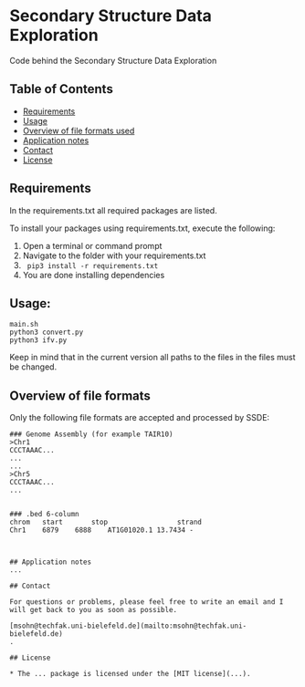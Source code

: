 # Secondary Structure Data Exploration
Code behind the Secondary Structure Data Exploration

## Table of Contents

* [Requirements](#requirements)
* [Usage](#usage)
* [Overview of file formats used](#Overview-of-file-formats)
* [Application notes](#Application-notes)
* [Contact](#contact)
* [License](#license)

## Requirements

In the requirements.txt all required packages are listed.

To install your packages using requirements.txt, execute the following:
1. Open a terminal or command prompt
2. Navigate to the folder with your requirements.txt
3. ``` pip3 install -r requirements.txt```
4. You are done installing dependencies

## Usage:

```
main.sh
python3 convert.py
python3 ifv.py
```
Keep in mind that in the current version all paths to the files in the files must be changed. 

## Overview of file formats
Only the following file formats are accepted and processed by SSDE:
```
### Genome Assembly (for example TAIR10) 
>Chr1
CCCTAAAC...
...
...
>Chr5
CCCTAAAC...
...


### .bed 6-column 
chrom   start       stop                 strand
Chr1	6879	6888	AT1G01020.1	13.7434	-



## Application notes
...

## Contact

For questions or problems, please feel free to write an email and I will get back to you as soon as possible.

[msohn@techfak.uni-bielefeld.de](mailto:msohn@techfak.uni-bielefeld.de)
.

## License

* The ... package is licensed under the [MIT license](...).


